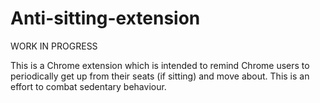 Anti-sitting-extension
======================

WORK IN PROGRESS

This is a Chrome extension which is intended to remind Chrome users to periodically get up from their seats (if sitting) and move about. This is an effort to combat sedentary behaviour. 
